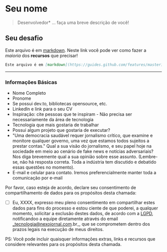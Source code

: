 # Seu nome

> Desenvolvedor* ... faça uma breve descrição de você!

## Seu desafio

Este arquivo é em [markdown](https://guides.github.com/features/mastering-markdown/). Neste link você pode ver como fazer a _maioria_ dos **recursos** que precisar!

```markdown
Este arquivo é em [markdown](https://guides.github.com/features/mastering-markdown/). Neste link você pode ver como fazer a _maioria_ dos **recursos** que precisar!
```

----

### Informações Básicas

- Nome Completo
- Pronome
- Se possui dev.to, bibliotecas opensource, etc.
- LinkedIn e link para o seu CV
- Inspiração: cite pessoas que te inspiram - Não precisa ser necessariamente da área de tecnologia
- Tecnologia que mais gostaria de trabalhar
- Possui algum projeto que gostaria de executar?
- "Uma democracia saudável requer jornalismo crítico, que examine e monitore qualquer governo, uma vez que estamos todos sujeitos a prestar contas." Qual a sua visão do jornalismo, e seu papel hoje na sociedade em meio ao cenário de fake news e notícias adversariais? Nos diga brevemente qual a sua opinião sobre esse assunto. (Lembre-se, não há resposta correta. Toda a indústria tem discutido e debatido essas questões no momento).
- E-mail e celular para contato. Iremos preferencialmente manter toda a comunicação por e-mail

Por favor, caso esteja de acordo, declare seu consentimento de compartilhamento de dados para os propósitos desta chamada:

- [ ] Eu, XXXX, expresso meu pleno consentimento em compartilhar estes dados para fins do processo e estou ciente de que poderei, a qualquer momento, solicitar a exclusão destes dados, de acordo com a [LGPD](http://www.planalto.gov.br/ccivil_03/_ato2015-2018/2018/lei/l13709.htm), notificandoo a equipe diretamente através do email _tecnologia@nexojornal.com.br_, que se comprometem dentro dos prazos legais na execução de meus direitos.

PS: Você pode incluir quaisquer informações extras, links e recursos que considere relevantes para os propósitos desta chamada.
